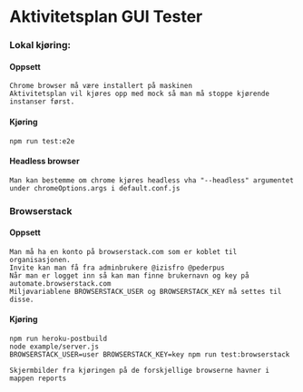 # Aktivitetsplan GUI Tester
  
### Lokal kjøring:
#### Oppsett
    Chrome browser må være installert på maskinen
    Aktivitetsplan vil kjøres opp med mock så man må stoppe kjørende instanser først.

#### Kjøring
    npm run test:e2e

#### Headless browser
    Man kan bestemme om chrome kjøres headless vha "--headless" argumentet under chromeOptions.args i default.conf.js

### Browserstack
#### Oppsett
    Man må ha en konto på browserstack.com som er koblet til organisasjonen.
    Invite kan man få fra adminbrukere @izisfro @pederpus
    Når man er logget inn så kan man finne brukernavn og key på automate.browserstack.com
    Miljøvariablene BROWSERSTACK_USER og BROWSERSTACK_KEY må settes til disse.

#### Kjøring
    npm run heroku-postbuild
    node example/server.js
    BROWSERSTACK_USER=user BROWSERSTACK_KEY=key npm run test:browserstack

    Skjermbilder fra kjøringen på de forskjellige browserne havner i mappen reports
